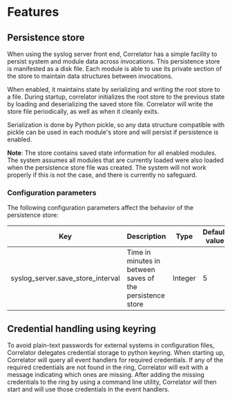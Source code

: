 # Features

## Persistence store

When using the syslog server front end,  Correlator has a simple facility to persist system and module data across
invocations. This persistence store is manifested as a disk file. Each module is able to use its private section of the
store to maintain data structures between invocations.

When enabled, it maintains state by serializing and writing the root store to a file. During startup, correlator
initializes the root store to the previous state by loading and deserializing the saved store file. Correlator 
will write the store file periodically, as well as when it cleanly exits.

Serialization is done by Python pickle, so any data structure compatible with pickle can be used in each module's store
and will persist if persistence is enabled.

**Note**: The store contains saved state information for all enabled modules. The system assumes all modules
that are currently loaded were also loaded when the persistence store file was created. The system will not work
properly if this is not the case, and there is currently no safeguard.

### Configuration parameters

The following configuration parameters affect the behavior of the persistence store:

| Key                               | Description                                               | Type    | Default value |
|-----------------------------------|-----------------------------------------------------------|---------|---------------|
| syslog_server.save_store_interval | Time in minutes in between saves of the persistence store | Integer | 5             |

##  Credential handling using keyring

To avoid plain-text passwords for external systems in configuration files, Correlator delegates credential storage to
python keyring. When starting up, Correlator will query all event handlers for required credentials.
If any of the required credentials are not found in the ring, Correlator will exit with a message indicating which ones
are missing. After adding the missing credentials to the ring by using a command line utility, Correlator will then
start and will use those credentials in the event handlers.
